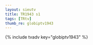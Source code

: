 ```yaml
--- 
layout: sieutv
title: TR1943 s1
tags: [TRtv]
thumb_re: globiptv1943
---
```

{% include tvadv key="globiptv1943" %} 
